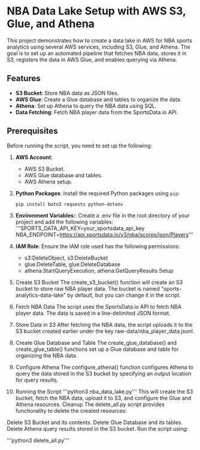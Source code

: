 # NBA Data Lake Setup with AWS S3, Glue, and Athena

This project demonstrates how to create a data lake in AWS for NBA sports analytics using several AWS services, including S3, Glue, and Athena. The goal is to set up an automated pipeline that fetches NBA data, stores it in S3, registers the data in AWS Glue, and enables querying via Athena.

## Features

- **S3 Bucket**: Store NBA data as JSON files.
- **AWS Glue**: Create a Glue database and tables to organize the data.
- **Athena**: Set up Athena to query the NBA data using SQL.
- **Data Fetching**: Fetch NBA player data from the SportsData.io API.

## Prerequisites

Before running the script, you need to set up the following:

1. **AWS Account**:
   - AWS S3 Bucket.
   - AWS Glue database and tables.
   - AWS Athena setup.
   
2. **Python Packages**:
   Install the required Python packages using `pip`:
   ```bash
   pip install boto3 requests python-dotenv
3. **Environment Variables:**:
   Create a .env file in the root directory of your project and add the following variables:
   '''SPORTS_DATA_API_KEY=your_sportsdata_api_key
   NBA_ENDPOINT=https://api.sportsdata.io/v3/nba/scores/json/Players'''
4. **IAM Role**:
   Ensure the IAM role used has the following permissions:

    * s3:DeleteObject, s3:DeleteBucket
    * glue:DeleteTable, glue:DeleteDatabase
    * athena:StartQueryExecution, athena:GetQueryResults
Setup
1. Create S3 Bucket
The create_s3_bucket() function will create an S3 bucket to store raw NBA player data. The bucket is named "sports-analytics-data-lake" by default, but you can change it in the script.

2. Fetch NBA Data
The script uses the SportsData.io API to fetch NBA player data. The data is saved in a line-delimited JSON format.

3. Store Data in S3
After fetching the NBA data, the script uploads it to the S3 bucket created earlier under the key raw-data/nba_player_data.jsonl.

4. Create Glue Database and Table
The create_glue_database() and create_glue_table() functions set up a Glue database and table for organizing the NBA data.

5. Configure Athena
The configure_athena() function configures Athena to query the data stored in the S3 bucket by specifying an output location for query results.

6. Running the Script
'''python3 nba_data_lake.py'''
This will create the S3 bucket, fetch the NBA data, upload it to S3, and configure the Glue and Athena resources.
Cleanup
The delete_all.py script provides functionality to delete the created resources:

Delete S3 Bucket and its contents.
Delete Glue Database and its tables.
Delete Athena query results stored in the S3 bucket.
Run the script using:

'''python3 delete_all.py'''


